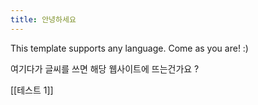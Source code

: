 ```yaml
---
title: 안녕하세요
---
```


This template supports any language. Come as you are! :)

여기다가 글씨를 쓰면 해당 웹사이트에 뜨는건가요 ?

[[테스트 1]]